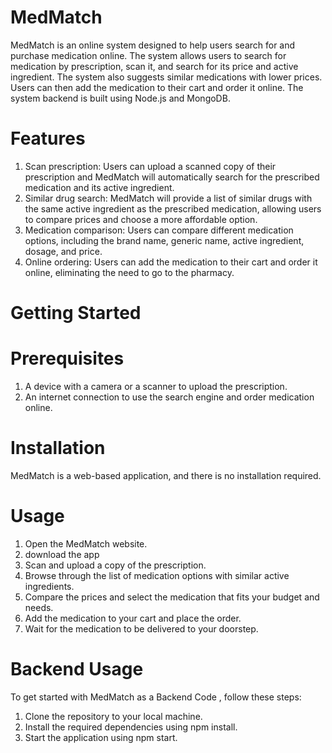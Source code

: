 # MedMatch
MedMatch is an online system designed to help users search for and purchase medication online. The system allows users to search for medication by prescription, scan it, and search for its price and active ingredient. The system also suggests similar medications with lower prices. Users can then add the medication to their cart and order it online. The system backend is built using Node.js and MongoDB.
# Features
1. Scan prescription: Users can upload a scanned copy of their prescription and MedMatch will automatically search for the prescribed medication and its active ingredient.
2. Similar drug search: MedMatch will provide a list of similar drugs with the same active ingredient as the prescribed medication, allowing users to compare prices and choose a more affordable option.
3. Medication comparison: Users can compare different medication options, including the brand name, generic name, active ingredient, dosage, and price.
4. Online ordering: Users can add the medication to their cart and order it online, eliminating the need to go to the pharmacy.

# Getting Started
# Prerequisites
1. A device with a camera or a scanner to upload the prescription.
2. An internet connection to use the search engine and order medication online.

# Installation
MedMatch is a web-based application, and there is no installation required.

# Usage
1. Open the MedMatch website.
2. download the app
3. Scan and upload a copy of the prescription.
4. Browse through the list of medication options with similar active ingredients.
5. Compare the prices and select the medication that fits your budget and needs.
6. Add the medication to your cart and place the order.
7. Wait for the medication to be delivered to your doorstep.

# Backend Usage
To get started with MedMatch as a Backend Code , follow these steps:

1. Clone the repository to your local machine.
2. Install the required dependencies using npm install.
3. Start the application using npm start.

